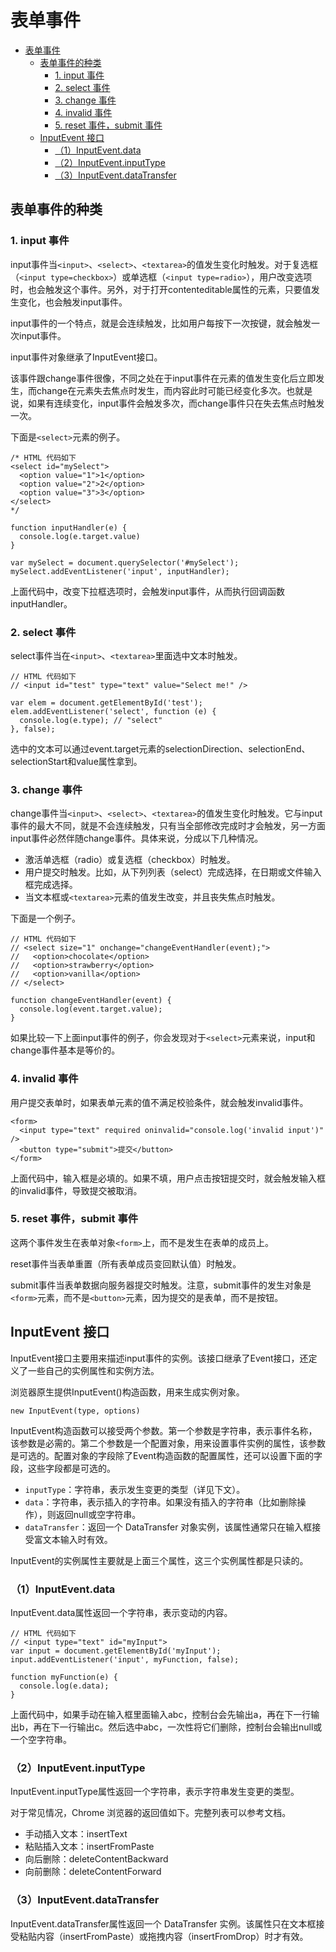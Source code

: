# 表单事件

<!-- TOC -->

- [表单事件](#表单事件)
    - [表单事件的种类](#表单事件的种类)
        - [1. input 事件](#1-input-事件)
        - [2. select 事件](#2-select-事件)
        - [3. change 事件](#3-change-事件)
        - [4. invalid 事件](#4-invalid-事件)
        - [5. reset 事件，submit 事件](#5-reset-事件submit-事件)
    - [InputEvent 接口](#inputevent-接口)
        - [（1）InputEvent.data](#1inputeventdata)
        - [（2）InputEvent.inputType](#2inputeventinputtype)
        - [（3）InputEvent.dataTransfer](#3inputeventdatatransfer)

<!-- /TOC -->

## 表单事件的种类

### 1. input 事件

input事件当`<input>`、`<select>`、`<textarea>`的值发生变化时触发。对于复选框（`<input type=checkbox>`）或单选框（`<input type=radio>`），用户改变选项时，也会触发这个事件。另外，对于打开contenteditable属性的元素，只要值发生变化，也会触发input事件。

input事件的一个特点，就是会连续触发，比如用户每按下一次按键，就会触发一次input事件。

input事件对象继承了InputEvent接口。

该事件跟change事件很像，不同之处在于input事件在元素的值发生变化后立即发生，而change在元素失去焦点时发生，而内容此时可能已经变化多次。也就是说，如果有连续变化，input事件会触发多次，而change事件只在失去焦点时触发一次。

下面是`<select>`元素的例子。

```event
/* HTML 代码如下
<select id="mySelect">
  <option value="1">1</option>
  <option value="2">2</option>
  <option value="3">3</option>
</select>
*/

function inputHandler(e) {
  console.log(e.target.value)
}

var mySelect = document.querySelector('#mySelect');
mySelect.addEventListener('input', inputHandler);
```

上面代码中，改变下拉框选项时，会触发input事件，从而执行回调函数inputHandler。

### 2. select 事件

select事件当在`<input>`、`<textarea>`里面选中文本时触发。

```event
// HTML 代码如下
// <input id="test" type="text" value="Select me!" />

var elem = document.getElementById('test');
elem.addEventListener('select', function (e) {
  console.log(e.type); // "select"
}, false);
```

选中的文本可以通过event.target元素的selectionDirection、selectionEnd、selectionStart和value属性拿到。

### 3. change 事件

change事件当`<input>`、`<select>`、`<textarea>`的值发生变化时触发。它与input事件的最大不同，就是不会连续触发，只有当全部修改完成时才会触发，另一方面input事件必然伴随change事件。具体来说，分成以下几种情况。

- 激活单选框（radio）或复选框（checkbox）时触发。
- 用户提交时触发。比如，从下列列表（select）完成选择，在日期或文件输入框完成选择。
- 当文本框或`<textarea>`元素的值发生改变，并且丧失焦点时触发。

下面是一个例子。

```event
// HTML 代码如下
// <select size="1" onchange="changeEventHandler(event);">
//   <option>chocolate</option>
//   <option>strawberry</option>
//   <option>vanilla</option>
// </select>

function changeEventHandler(event) {
  console.log(event.target.value);
}
```

如果比较一下上面input事件的例子，你会发现对于`<select>`元素来说，input和change事件基本是等价的。

### 4. invalid 事件

用户提交表单时，如果表单元素的值不满足校验条件，就会触发invalid事件。

```event
<form>
  <input type="text" required oninvalid="console.log('invalid input')" />
  <button type="submit">提交</button>
</form>
```

上面代码中，输入框是必填的。如果不填，用户点击按钮提交时，就会触发输入框的invalid事件，导致提交被取消。

### 5. reset 事件，submit 事件

这两个事件发生在表单对象`<form>`上，而不是发生在表单的成员上。

reset事件当表单重置（所有表单成员变回默认值）时触发。

submit事件当表单数据向服务器提交时触发。注意，submit事件的发生对象是`<form>`元素，而不是`<button>`元素，因为提交的是表单，而不是按钮。

## InputEvent 接口

InputEvent接口主要用来描述input事件的实例。该接口继承了Event接口，还定义了一些自己的实例属性和实例方法。

浏览器原生提供InputEvent()构造函数，用来生成实例对象。

```event
new InputEvent(type, options)
```

InputEvent构造函数可以接受两个参数。第一个参数是字符串，表示事件名称，该参数是必需的。第二个参数是一个配置对象，用来设置事件实例的属性，该参数是可选的。配置对象的字段除了Event构造函数的配置属性，还可以设置下面的字段，这些字段都是可选的。

- `inputType`：字符串，表示发生变更的类型（详见下文）。
- `data`：字符串，表示插入的字符串。如果没有插入的字符串（比如删除操作），则返回null或空字符串。
- `dataTransfer`：返回一个 DataTransfer 对象实例，该属性通常只在输入框接受富文本输入时有效。

InputEvent的实例属性主要就是上面三个属性，这三个实例属性都是只读的。

### （1）InputEvent.data

InputEvent.data属性返回一个字符串，表示变动的内容。

```event
// HTML 代码如下
// <input type="text" id="myInput">
var input = document.getElementById('myInput');
input.addEventListener('input', myFunction, false);

function myFunction(e) {
  console.log(e.data);
}
```

上面代码中，如果手动在输入框里面输入abc，控制台会先输出a，再在下一行输出b，再在下一行输出c。然后选中abc，一次性将它们删除，控制台会输出null或一个空字符串。

### （2）InputEvent.inputType

InputEvent.inputType属性返回一个字符串，表示字符串发生变更的类型。

对于常见情况，Chrome 浏览器的返回值如下。完整列表可以参考文档。

- 手动插入文本：insertText
- 粘贴插入文本：insertFromPaste
- 向后删除：deleteContentBackward
- 向前删除：deleteContentForward

### （3）InputEvent.dataTransfer

InputEvent.dataTransfer属性返回一个 DataTransfer 实例。该属性只在文本框接受粘贴内容（insertFromPaste）或拖拽内容（insertFromDrop）时才有效。
